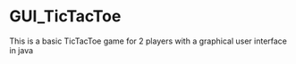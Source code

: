 # GUI_TicTacToe
This is a basic TicTacToe game for 2 players with a graphical user interface in java
